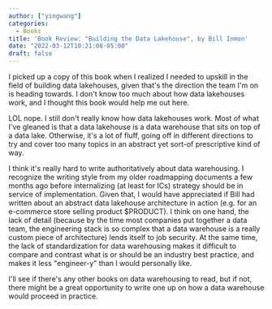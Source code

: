 ```yaml
---
author: ["yingwang"]
categories:
  - Books
title: 'Book Review: "Building the Data Lakehouse", by Bill Inmon'
date: "2022-03-12T10:21:08-05:00"
draft: false
---
```


I picked up a copy of this book when I realized I needed to upskill in the field
of building data lakehouses, given that's the direction the team I'm on is
heading towards. I don't know too much about how data lakehouses work, and I
thought this book would help me out here.

LOL nope. I still don't really know how data lakehouses work. Most of what I've
gleaned is that a data lakehouse is a data warehouse that sits on top of a data
lake. Otherwise, it's a lot of fluff, going off in different directions to try
and cover too many topics in an abstract yet sort-of prescriptive kind of way.

I think it's really hard to write authoritatively about data warehousing. I
recognize the writing style from my older roadmapping documents a few months ago
before internalizing (at least for ICs) strategy should be in service of
implementation. Given that, I would have appreciated if Bill had written about
an abstract data lakehouse architecture in action (e.g. for an e-commerce store
selling product $PRODUCT). I think on one hand, the lack of detail (because by
the time most companies put together a data team, the engineering stack is so
complex that a data warehouse is a really custom piece of architecture) lends
itself to job security. At the same time, the lack of standardization for data
warehousing makes it difficult to compare and contrast what is or should be an
industry best practice, and makes it less "engineer-y" than I would personally
like.

I'll see if there's any other books on data warehousing to read, but if not,
there might be a great opportunity to write one up on how a data warehouse would
proceed in practice.
